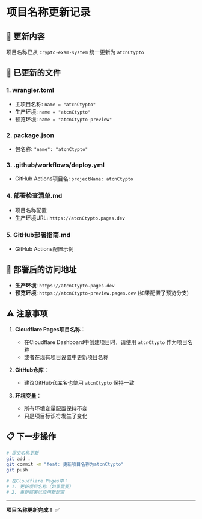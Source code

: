 # 项目名称更新记录

## 📝 更新内容

项目名称已从 `crypto-exam-system` 统一更新为 `atcnCtypto`

## 🔄 已更新的文件

### 1. wrangler.toml
- 主项目名称: `name = "atcnCtypto"`
- 生产环境: `name = "atcnCtypto"`
- 预览环境: `name = "atcnCtypto-preview"`

### 2. package.json
- 包名称: `"name": "atcnCtypto"`

### 3. .github/workflows/deploy.yml
- GitHub Actions项目名: `projectName: atcnCtypto`

### 4. 部署检查清单.md
- 项目名称配置
- 生产环境URL: `https://atcnCtypto.pages.dev`

### 5. GitHub部署指南.md
- GitHub Actions配置示例

## 🚀 部署后的访问地址

- **生产环境**: `https://atcnCtypto.pages.dev`
- **预览环境**: `https://atcnCtypto-preview.pages.dev` (如果配置了预览分支)

## ⚠️ 注意事项

1. **Cloudflare Pages项目名称**：
   - 在Cloudflare Dashboard中创建项目时，请使用 `atcnCtypto` 作为项目名称
   - 或者在现有项目设置中更新项目名称

2. **GitHub仓库**：
   - 建议GitHub仓库名也使用 `atcnCtypto` 保持一致

3. **环境变量**：
   - 所有环境变量配置保持不变
   - 只是项目标识符发生了变化

## 📋 下一步操作

```bash
# 提交名称更新
git add .
git commit -m "feat: 更新项目名称为atcnCtypto"
git push

# 在Cloudflare Pages中：
# 1. 更新项目名称（如果需要）
# 2. 重新部署以应用新配置
```

---

**项目名称更新完成！** ✅